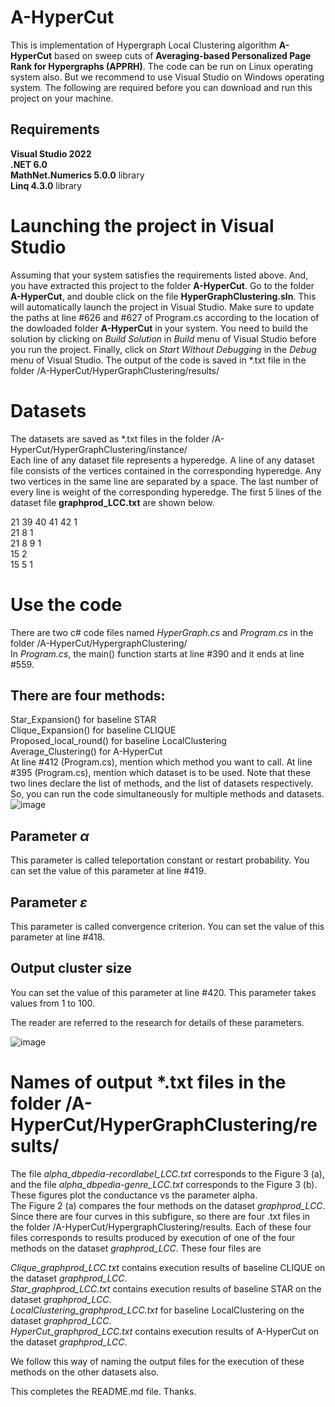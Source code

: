 # A-HyperCut
This is implementation of Hypergraph Local Clustering algorithm **A-HyperCut** based on sweep cuts of **Averaging-based Personalized Page Rank for Hypergraphs (APPRH)**. The code can be run on Linux operating system also. But we recommend to use Visual Studio on Windows operating system. The following are required before you can download and run this project on your machine.
## Requirements
**Visual Studio 2022**  
**.NET 6.0**  
**MathNet.Numerics 5.0.0** library  
**Linq 4.3.0** library  
# Launching the project in Visual Studio
Assuming that your system satisfies the requirements listed above. And, you have extracted this project to the folder **A-HyperCut**. Go to the folder **A-HyperCut**, and double click on the file **HyperGraphClustering.sln**. This will automatically launch the project in Visual Studio. Make sure to update the paths at line #626 and #627 of Program.cs according to the location of the dowloaded folder **A-HyperCut** in your system. You need to build the solution by clicking on *Build Solution* in *Build* menu of Visual Studio before you run the project. Finally, click on *Start Without Debugging* in the *Debug* menu of Visual Studio. The output of the code is saved in *.txt file in the folder /A-HyperCut/HyperGraphClustering/results/
# Datasets
The datasets are saved as *.txt files in the folder /A-HyperCut/HyperGraphClustering/instance/  
Each line of any dataset file represents a hyperedge. A line of any dataset file consists of the vertices contained in the corresponding hyperedge. Any two vertices in the same line are separated by a space. The last number of every line is weight of the corresponding hyperedge. The first 5 lines of the dataset file **graphprod_LCC.txt** are shown below.  
  
21 39 40 41 42 1  
21 8 1  
21 8 9 1  
15 2  
15 5 1  
# Use the code  
There are two c# code files named *HyperGraph.cs* and *Program.cs* in the folder /A-HyperCut/HypergraphClustering/  
In *Program.cs*, the main() function starts at line #390 and it ends at line #559.  
## There are four methods:  
Star_Expansion() for baseline STAR  
Clique_Expansion() for baseline CLIQUE  
Proposed_local_round() for baseline LocalClustering  
Average_Clustering() for A-HyperCut  
At line #412 (Program.cs), mention which method you want to call. At line #395 (Program.cs), mention which dataset is to be used. Note that these two lines declare the list of methods, and the list of datasets respectively. So, you can run the code simultaneously for multiple methods and datasets.  
![image](https://github.com/user-attachments/assets/919041b2-accd-46e1-ae2f-24166a3ba458)

## Parameter $`\alpha`$
This parameter is called teleportation constant or restart probability. You can set the value of this parameter at line #419.
## Parameter $`\varepsilon`$
This parameter is called convergence criterion. You can set the value of this parameter at line #418.
## Output cluster size
You can set the value of this parameter at line #420. This parameter takes values from 1 to 100.  

The reader are referred to the research for details of these parameters.  

  

![image](https://github.com/user-attachments/assets/300457f7-0533-4932-bd1d-3536013b2379)

# Names of output *.txt files in the folder /A-HyperCut/HyperGraphClustering/results/
The file *alpha_dbpedia-recordlabel_LCC.txt* corresponds to the Figure 3 (a), and the file *alpha_dbpedia-genre_LCC.txt* corresponds to the Figure 3 (b). These figures plot the conductance vs the parameter alpha.  
The Figure 2 (a) compares the four methods on the dataset *graphprod_LCC*. Since there are four curves in this subfigure, so there are four .txt files in the folder /A-HyperCut/HypergraphClustering/results. Each of these four files corresponds to results produced by execution of one of the four methods on the dataset *graphprod_LCC*. These four files are  
  
*Clique_graphprod_LCC.txt* contains execution results of baseline CLIQUE on the dataset *graphprod_LCC*.   
*Star_graphprod_LCC.txt* contains execution results of baseline STAR on the dataset *graphprod_LCC*.  
*LocalClustering_graphprod_LCC.txt* for baseline LocalClustering on the dataset *graphprod_LCC*.  
*HyperCut_graphprod_LCC.txt* contains execution results of A-HyperCut on the dataset *graphprod_LCC*.  
  
We follow this way of naming the output files for the execution of these methods on the other datasets also.  

This completes the README.md file. Thanks.
